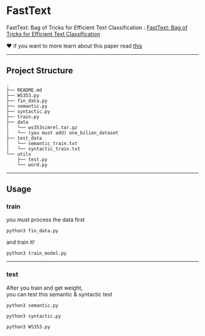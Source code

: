 # FastText
FastText: Bag of Tricks for Efficient Text Classification 
: [FastText: Bag of Tricks for Efficient Text Classification](https://arxiv.org/pdf/1607.01759.pdf)

❤️ if you want to more learn about this paper read [this](https://yerimoh.github.io/LAN13/)





-----



## Project Structure


```
.
├── README.md
├── WS353.py
├── fin_data.py
├── semantic.py
├── syntactic.py
├── train.py
├── data
│   └── ws353simrel.tar.gz
│   └── (you must add) one_bilion_dataset
├── test_data
│   └── semantic_train.txt
│   └── syntactic_train.txt
└── utils
    ├── test.py
    └── word.py

```

----

## Usage


### train
you must process the data first
```
python3 fin_data.py
```
and train it!
```
python3 train_model.py 
```



-----


### test
After you train and get weight,  
you can test this semantic & syntactic test

```
python3 semantic.py 
```
```
python3 syntactic.py 
```
```
python3 WS353.py
```
